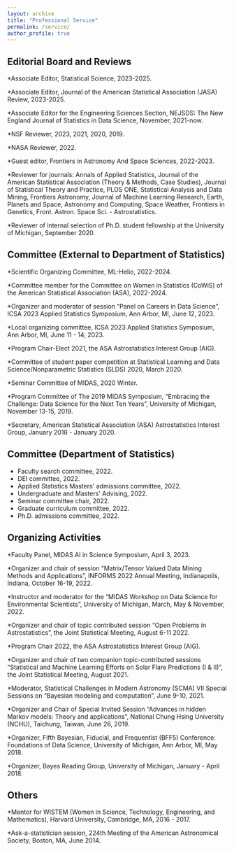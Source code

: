 ```yaml
---
layout: archive
title: "Professional Service"
permalink: /service/
author_profile: true 
---
```



## Editorial Board and Reviews

*Associate Editor, Statistical Science, 2023-2025.

*Associate Editor, Journal of the American Statistical Association (JASA) Review, 2023-2025.

*Associate Editor for the Engineering Sciences Section, NEJSDS: The New England Journal of Statistics in Data Science, November, 2021-now.

*NSF Reviewer, 2023, 2021, 2020, 2019.

*NASA Reviewer, 2022.

*Guest editor, Frontiers in Astronomy And Space Sciences, 2022-2023.

*Reviewer for journals: Annals of Applied Statistics, Journal of the American Statistical Association (Theory & Methods, Case Studies), Journal of Statistical Theory and Practice, PLOS ONE, Statistical Analysis and Data Mining, Frontiers Astronomy, Journal of Machine Learning Research, Earth, Planets and Space, Astronomy and Computing, Space Weather, Frontiers in Genetics, Front. Astron. Space Sci. - Astrostatistics.

*Reviewer of internal selection of Ph.D. student fellowship at the University of Michigan, September 2020.


## Committee (External to Department of Statistics)

*Scientific Organizing Committee, ML-Helio, 2022-2024.

*Committee member for the Committee on Women in Statistics (CoWiS) of the American Statistical Association (ASA), 2022-2024.

*Organizer and moderator of session “Panel on Careers in Data Science”, ICSA 2023 Applied Statistics Symposium, Ann Arbor, MI, June 12, 2023.

*Local organizing committee, ICSA 2023 Applied Statistics Symposium, Ann Arbor, MI, June 11 - 14, 2023.

*Program Chair-Elect 2021, the ASA Astrostatistics Interest Group (AIG).

*Committee of student paper competition at Statistical Learning and Data Science/Nonparametric Statistics (SLDS) 2020, March 2020.

*Seminar Committee of MIDAS, 2020 Winter.

*Program Committee of The 2019 MIDAS Symposium, “Embracing the Challenge: Data Science for the Next Ten Years”, University of Michigan, November 13-15, 2019.

*Secretary, American Statistical Association (ASA) Astrostatistics Interest Group, January 2018 - January 2020.


## Committee (Department of Statistics)

* Faculty search committee, 2022.
* DEI committee, 2022.
* Applied Statistics Masters' admissions committee, 2022.
* Undergraduate and Masters' Advising, 2022.
* Seminar committee chair, 2022.
* Graduate curriculum committee, 2022.
* Ph.D. admissions committee, 2022.


## Organizing Activities

*Faculty Panel, MIDAS AI in Science Symposium, April 3, 2023.

*Organizer and chair of session “Matrix/Tensor Valued Data Mining Methods and Applications”, INFORMS 2022 Annual Meeting, Indianapolis, Indiana, October 16-19, 2022.

*Instructor and moderator for the “MIDAS Workshop on Data Science for Environmental Scientists”, University of Michigan, March, May & November, 2022.

*Organizer and chair of topic contributed session “Open Problems in Astrostatistics”, the Joint Statistical Meeting, August 6-11 2022.

*Program Chair 2022, the ASA Astrostatistics Interest Group (AIG).

*Organizer and chair of two companion topic-contributed sessions “Statistical and Machine Learning Efforts on Solar Flare Predictions (I & II)”, the Joint Statistical Meeting, August 2021.

*Moderator, Statistical Challenges in Modern Astronomy (SCMA) VII Special Sessions on “Bayesian modeling and computation”, June 9-10, 2021.

*Organizer and Chair of Special Invited Session “Advances in hidden Markov models: Theory and applications”, National Chung Hsing University (NCHU), Taichung, Taiwan, June 26, 2019.

*Organizer, Fifth Bayesian, Fiducial, and Frequentist (BFF5) Conference: Foundations of Data Science, University of Michigan, Ann Arbor, MI, May 2018.

*Organizer, Bayes Reading Group, University of Michigan, January - April 2018.


## Others

*Mentor for WISTEM (Women in Science, Technology, Engineering, and Mathematics), Harvard University, Cambridge, MA, 2016 - 2017.

*Ask-a-statistician session, 224th Meeting of the American Astronomical Society, Boston, MA, June 2014.



